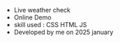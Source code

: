 <ul>
  <li>Live weather check</li>
  <li><a href:' https://shayanj121.github.io/Weather'>Online Demo</a></li>
  <li>skill used : CSS HTML JS</li>
  <li>Developed by me on 2025 january</li>
</ul>

